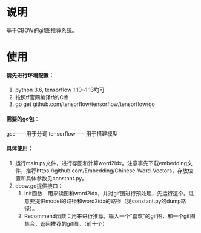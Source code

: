 # 说明

基于CBOW的gif图推荐系统。

# 使用

#### 请先进行环境配置：
1. python 3.6, tensorflow 1.10~1.13均可
2. 按照tf官网编译tf的C库
3. go get github.com/tensorflow/tensorflow/tensorflow/go

#### 需要的go包：
gse——用于分词
tensorflow——用于搭建模型

#### 具体使用：
1. 运行main.py文件，进行存图和计算word2idx。注意事先下载embedding文件，推荐https://github.com/Embedding/Chinese-Word-Vectors，存放位置和具体参数见constant.py。
2. cbow.go提供接口：
   1. Init函数：用来读图和word2idx，并对gif图进行预处理，先运行这个。注意要提供model的路径和word2idx的路径（见constant.py的dump路径）。
   2. Recommend函数：用来进行推荐，输入一个“喜欢”的gif图，和一个gif图集合，返回推荐的gif图。（前十个）